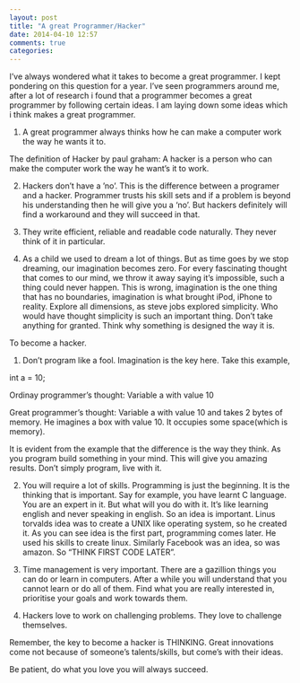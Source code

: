 ```yaml
---
layout: post
title: "A great Programmer/Hacker"
date: 2014-04-10 12:57
comments: true
categories: 
---
```


I’ve always wondered what it takes to become a great programmer. I kept pondering on this question for a year. I’ve seen programmers around me, after a lot of research i found that  a programmer becomes a great programmer by following certain ideas. I am laying down some ideas which i think makes a great programmer.

1. A great programmer always thinks how he can make a computer work the way he wants it to.

The definition of Hacker by paul graham: A hacker is a person who can make the computer work the way he want’s it to work.

2. Hackers don’t have a ’no’. This is the difference between a programer and a hacker. Programmer trusts his skill sets and if a problem is beyond his understanding then he will give you a ‘no’. But hackers definitely will find a workaround and they will succeed in that.

3. They write efficient, reliable and readable code naturally. They never think of it in particular.

4. As a child we used to dream a lot of things. But as time goes by we stop dreaming, our imagination becomes zero. For every fascinating thought that comes to our mind, we throw it away saying it’s impossible, such a thing could never happen. This is wrong, imagination is the one thing that has no boundaries, imagination is what brought iPod, iPhone to reality. Explore all dimensions, as steve jobs explored simplicity. Who would have thought simplicity is such an important thing. Don’t take anything for granted. Think why something is designed the way it is. 

To become a hacker.

1. Don’t program like a fool. Imagination is the key here. Take this example,

int a = 10;

Ordinay programmer’s thought: Variable a with value 10

Great programmer’s thought: Variable a with value 10 and takes 2 bytes of memory. He imagines a box with value 10. It occupies some space(which is memory).

It is evident from the example that the difference is the way they think. As you program build something in your mind. This will give you amazing results. Don’t simply program, live with it.

2. You will require a lot of skills. Programming is just the beginning. It is the thinking that is important. Say for example, you have learnt C language. You are an expert in it. But what will you do with it. It’s like learning english and never speaking in english. So an idea is important. Linus torvalds idea was to create a UNIX like operating system, so he created it. As you can see idea is the first part, programming comes later. He used his skills to create linux. Similarly Facebook was an idea, so was amazon. So “THINK FIRST CODE LATER”.

3. Time management is very important. There are a gazillion things you can do or learn in computers. After a while you will understand that you cannot learn or do all of them. Find what you are really interested in, prioritise your goals and work towards them.

4. Hackers love to work on challenging problems. They love to challenge themselves.

Remember, the key to become a hacker is THINKING. Great innovations come not because of someone’s talents/skills, but come’s with their ideas.

Be patient, do what you love you will always succeed.



